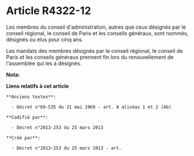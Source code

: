 # Article R4322-12

Les membres du conseil d'administration, autres que ceux désignés par le conseil régional, le conseil de Paris et les
conseils généraux, sont nommés, désignés ou élus pour cinq ans.

Les mandats des membres désignés par le conseil régional, le conseil de Paris et les conseils généraux prennent fin lors du
renouvellement de l'assemblée qui les a désignés.

**Nota:**



**Liens relatifs à cet article**

	**Anciens textes**:

	  - Décret n°69-535 du 21 mai 1969 - art. 8 alinéas 1 et 2 (Ab)

	**Codifié par**:

	  - Décret n°2013-253 du 25 mars 2013

	**Créé par**:

	  - Décret n°2013-253 du 25 mars 2013 - art.
